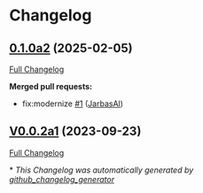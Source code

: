 # Changelog

## [0.1.0a2](https://github.com/OpenVoiceOS/mycroft-classic-listener/tree/0.1.0a2) (2025-02-05)

[Full Changelog](https://github.com/OpenVoiceOS/mycroft-classic-listener/compare/V0.0.2a1...0.1.0a2)

**Merged pull requests:**

- fix:modernize [\#1](https://github.com/OpenVoiceOS/mycroft-classic-listener/pull/1) ([JarbasAl](https://github.com/JarbasAl))

## [V0.0.2a1](https://github.com/OpenVoiceOS/mycroft-classic-listener/tree/V0.0.2a1) (2023-09-23)

[Full Changelog](https://github.com/OpenVoiceOS/mycroft-classic-listener/compare/V0.0.1...V0.0.2a1)



\* *This Changelog was automatically generated by [github_changelog_generator](https://github.com/github-changelog-generator/github-changelog-generator)*
